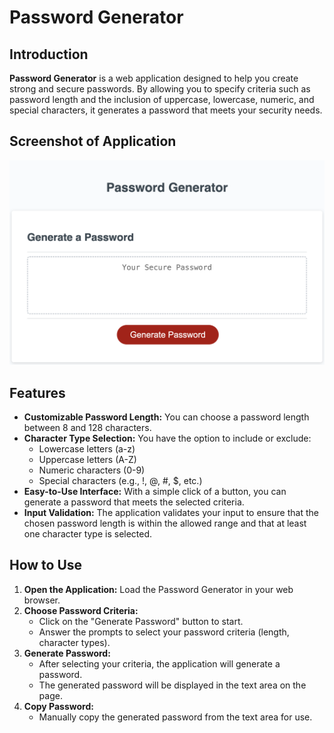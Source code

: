 # Password Generator

## Introduction
**Password Generator** is a web application designed to help you create strong and secure passwords. By allowing you to specify criteria such as password length and the inclusion of uppercase, lowercase, numeric, and special characters, it generates a password that meets your security needs.

## Screenshot of Application
 ![alt text](assets/images/SS.jpeg "screenshot of site")

## Features
- **Customizable Password Length:** You can choose a password length between 8 and 128 characters.
- **Character Type Selection:** You have the option to include or exclude:
  - Lowercase letters (a-z)
  - Uppercase letters (A-Z)
  - Numeric characters (0-9)
  - Special characters (e.g., !, @, #, $, etc.)
- **Easy-to-Use Interface:** With a simple click of a button, you can generate a password that meets the selected criteria.
- **Input Validation:** The application validates your input to ensure that the chosen password length is within the allowed range and that at least one character type is selected.

## How to Use
1. **Open the Application:** Load the Password Generator in your web browser.
2. **Choose Password Criteria:**
   - Click on the "Generate Password" button to start.
   - Answer the prompts to select your password criteria (length, character types).
3. **Generate Password:**
   - After selecting your criteria, the application will generate a password.
   - The generated password will be displayed in the text area on the page.
4. **Copy Password:**
   - Manually copy the generated password from the text area for use.


